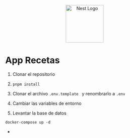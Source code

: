 <p align="center">
  <a href="http://nestjs.com/" target="blank"><img src="https://nestjs.com/img/logo-small.svg" width="120" alt="Nest Logo" /></a>
</p>


# App Recetas

1. Clonar el repositorio

2. ```pnpm install```

3. Clonar el archivo ```.env.template ``` y renombrarlo a ```.env```

4. Cambiar las variables de entorno


5.  Levantar la base de datos

```
docker-compose up -d
````
-